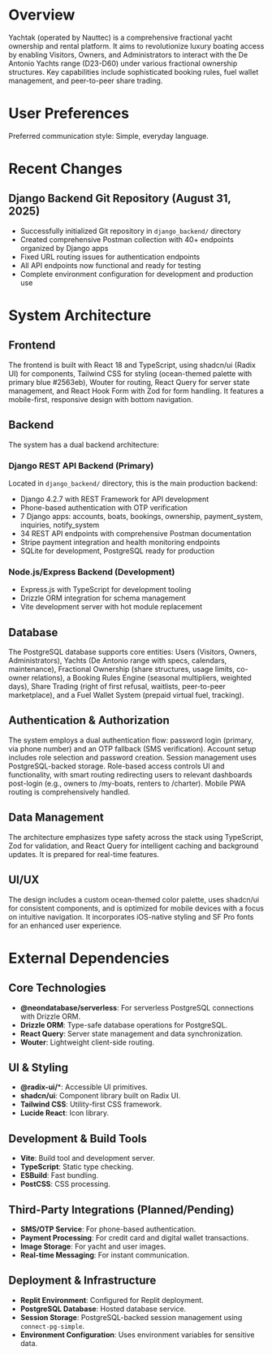 # Overview

Yachtak (operated by Nauttec) is a comprehensive fractional yacht ownership and rental platform. It aims to revolutionize luxury boating access by enabling Visitors, Owners, and Administrators to interact with the De Antonio Yachts range (D23-D60) under various fractional ownership structures. Key capabilities include sophisticated booking rules, fuel wallet management, and peer-to-peer share trading.

# User Preferences

Preferred communication style: Simple, everyday language.

# Recent Changes

## Django Backend Git Repository (August 31, 2025)
- Successfully initialized Git repository in `django_backend/` directory
- Created comprehensive Postman collection with 40+ endpoints organized by Django apps
- Fixed URL routing issues for authentication endpoints
- All API endpoints now functional and ready for testing
- Complete environment configuration for development and production use

# System Architecture

## Frontend

The frontend is built with React 18 and TypeScript, using shadcn/ui (Radix UI) for components, Tailwind CSS for styling (ocean-themed palette with primary blue #2563eb), Wouter for routing, React Query for server state management, and React Hook Form with Zod for form handling. It features a mobile-first, responsive design with bottom navigation.

## Backend

The system has a dual backend architecture:

### Django REST API Backend (Primary)
Located in `django_backend/` directory, this is the main production backend:
- Django 4.2.7 with REST Framework for API development
- Phone-based authentication with OTP verification
- 7 Django apps: accounts, boats, bookings, ownership, payment_system, inquiries, notify_system
- 34 REST API endpoints with comprehensive Postman documentation
- Stripe payment integration and health monitoring endpoints
- SQLite for development, PostgreSQL ready for production

### Node.js/Express Backend (Development)
- Express.js with TypeScript for development tooling
- Drizzle ORM integration for schema management
- Vite development server with hot module replacement

## Database

The PostgreSQL database supports core entities: Users (Visitors, Owners, Administrators), Yachts (De Antonio range with specs, calendars, maintenance), Fractional Ownership (share structures, usage limits, co-owner relations), a Booking Rules Engine (seasonal multipliers, weighted days), Share Trading (right of first refusal, waitlists, peer-to-peer marketplace), and a Fuel Wallet System (prepaid virtual fuel, tracking).

## Authentication & Authorization

The system employs a dual authentication flow: password login (primary, via phone number) and an OTP fallback (SMS verification). Account setup includes role selection and password creation. Session management uses PostgreSQL-backed storage. Role-based access controls UI and functionality, with smart routing redirecting users to relevant dashboards post-login (e.g., owners to /my-boats, renters to /charter). Mobile PWA routing is comprehensively handled.

## Data Management

The architecture emphasizes type safety across the stack using TypeScript, Zod for validation, and React Query for intelligent caching and background updates. It is prepared for real-time features.

## UI/UX

The design includes a custom ocean-themed color palette, uses shadcn/ui for consistent components, and is optimized for mobile devices with a focus on intuitive navigation. It incorporates iOS-native styling and SF Pro fonts for an enhanced user experience.

# External Dependencies

## Core Technologies

- **@neondatabase/serverless**: For serverless PostgreSQL connections with Drizzle ORM.
- **Drizzle ORM**: Type-safe database operations for PostgreSQL.
- **React Query**: Server state management and data synchronization.
- **Wouter**: Lightweight client-side routing.

## UI & Styling

- **@radix-ui/***: Accessible UI primitives.
- **shadcn/ui**: Component library built on Radix UI.
- **Tailwind CSS**: Utility-first CSS framework.
- **Lucide React**: Icon library.

## Development & Build Tools

- **Vite**: Build tool and development server.
- **TypeScript**: Static type checking.
- **ESBuild**: Fast bundling.
- **PostCSS**: CSS processing.

## Third-Party Integrations (Planned/Pending)

- **SMS/OTP Service**: For phone-based authentication.
- **Payment Processing**: For credit card and digital wallet transactions.
- **Image Storage**: For yacht and user images.
- **Real-time Messaging**: For instant communication.

## Deployment & Infrastructure

- **Replit Environment**: Configured for Replit deployment.
- **PostgreSQL Database**: Hosted database service.
- **Session Storage**: PostgreSQL-backed session management using `connect-pg-simple`.
- **Environment Configuration**: Uses environment variables for sensitive data.